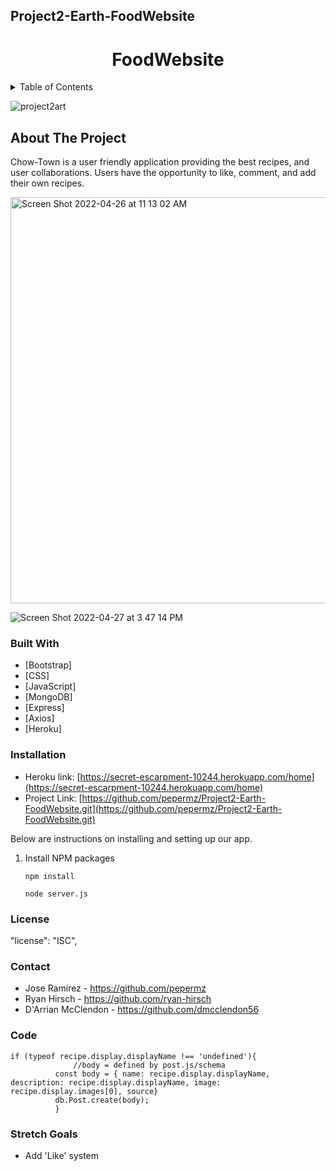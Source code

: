 <!-- # Project2-Earth-FoodWebsite -->
## Project2-Earth-FoodWebsite
<h1 align="center">FoodWebsite</h1>
<!-- TABLE OF CONTENTS -->
<details>
  <summary>Table of Contents</summary>
  <ol>
    <li>
      <a href="#about-the-project">About The Project</a>
      <ul>
        <li><a href="#built-with">Built With</a></li>
      </ul>
    </li>
    <li>
      <a href="#getting-started">Getting Started</a>
      <ul>
        <li><a href="#installation">Installation</a></li>
      </ul>
    </li>
    <li><a href="#contributing">Contributing</a></li>
    <li><a href="#contact">Contact</a></li>
    <li><a href="#Code Snippit">Code</a></li>
    <li><a href="#Stretch Goals">Stetch Goals</a></li>
  </ol>
</details>

![project2art](https://user-images.githubusercontent.com/101522627/166264987-b683c348-4e2e-4d16-ab4a-711c8fcc21be.jpg)


<!-- ABOUT THE PROJECT -->
## About The Project
Chow-Town is a user friendly application providing the best recipes, and user collaborations. 
Users have the opportunity to like, comment, and add their own recipes.  


<!-- [![Product Name Screen Shot][product-screenshot]](https://example.com) -->


<img width="650" alt="Screen Shot 2022-04-26 at 11 13 02 AM" src="https://user-images.githubusercontent.com/101522627/165345489-9ddcc246-bd43-40e0-b525-e3445e2c55d2.png">

![Screen Shot 2022-04-27 at 3 47 14 PM](https://user-images.githubusercontent.com/101522627/166327592-4b3077f5-51d2-4517-a789-a52fc1b1c866.png)




### Built With

* [Bootstrap]
* [CSS]
* [JavaScript]
* [MongoDB]
* [Express]
* [Axios]
* [Heroku]


### Installation
* Heroku link: [https://secret-escarpment-10244.herokuapp.com/home](https://secret-escarpment-10244.herokuapp.com/home)
* Project Link: [https://github.com/pepermz/Project2-Earth-FoodWebsite.git](https://github.com/pepermz/Project2-Earth-FoodWebsite.git)

Below are instructions on installing and setting up our app. 
1. Install NPM packages
   ```
   npm install
   ```
   ```
   node server.js
   ```


<!-- LICENSE -->
### License
"license": "ISC",
<!-- CONTACT -->
### Contact
* Jose Ramirez - https://github.com/pepermz
* Ryan Hirsch - https://github.com/ryan-hirsch
* D'Arrian McClendon  - https://github.com/dmcclendon56






<!-- CODE -->
### Code
  ```
if (typeof recipe.display.displayName !== 'undefined'){
                //body = defined by post.js/schema
            const body = { name: recipe.display.displayName, description: recipe.display.displayName, image: recipe.display.images[0], source}
            db.Post.create(body);
            }
  ```
<!-- STRETCH GOALS -->
### Stretch Goals
* Add 'Like' system
